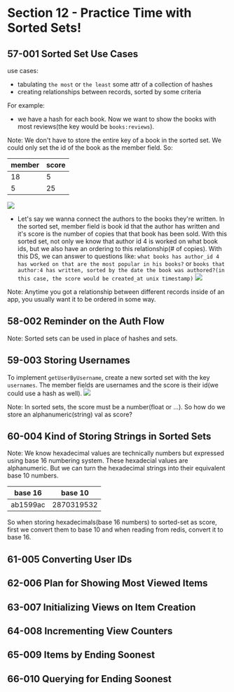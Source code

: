 # Section 12 - Practice Time with Sorted Sets!
## 57-001 Sorted Set Use Cases
use cases:
- tabulating `the most` or `the least` some attr of a collection of hashes
- creating relationships between records, sorted by some criteria

For example:
- we have a hash for each book. Now we want to show the books with most reviews(the key would be `books:reviews`).

Note: We don't have to store the entire key of a book in the sorted set. We could only set the id of the book as the member field.
So:

| member | score |
|--------|-------|
| 18     | 5     |
| 5      | 25    |

![](img/57-1.png)

- Let's say we wanna connect the authors to the books they're written. In the sorted set, member field is book id
that the author has written and it's score is the number of copies that that book has been sold.
With this sorted set, not only we know that author id 4 is worked on what book ids, but we also have an ordering to this
relationship(# of copies). With this DS, we can answer to questions like: `what books has author_id 4 has worked on that
are the most popular in his books?` or `books that author:4 has written, sorted by the date the book was authored?(in this case,
the score would be created_at unix timestamp)`
![](img/57-2.png)

Note: Anytime you got a relationship between different records inside of an app, you usually want it to be ordered in some way.

## 58-002 Reminder on the Auth Flow
Note: Sorted sets can be used in place of hashes and sets.

## 59-003 Storing Usernames
To implement `getUserByUsername`, create a new sorted set with the key `usernames`. The member fields are usernames and the score
is their id(we could use a hash as well).
![](img/58-1.png)

Note: In sorted sets, the score must be a number(float or ...). So how do we store an alphanumeric(string) val as score?

## 60-004 Kind of Storing Strings in Sorted Sets
Note: We know hexadecimal values are technically numbers but expressed using base 16 numbering system. These hexadecial values
are alphanumeric. But we can turn the hexadecimal strings into their equivalent base 10 numbers.

| base 16  |  base 10 |
|---|---|
|  ab1599ac | 2870319532  |

So when storing hexadecimals(base 16 numbers) to sorted-set as score, first we convert them to base 10 and when 
reading from redis, convert it to base 16.

## 61-005 Converting User IDs
## 62-006 Plan for Showing Most Viewed Items
## 63-007 Initializing Views on Item Creation
## 64-008 Incrementing View Counters
## 65-009 Items by Ending Soonest
## 66-010 Querying for Ending Soonest